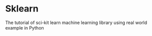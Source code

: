# Sklearn
The  tutorial of sci-kit learn machine learning library using real world example in Python

